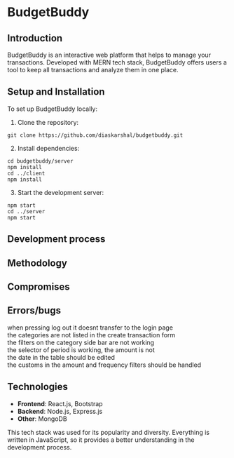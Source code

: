 # BudgetBuddy

## Introduction
BudgetBuddy is an interactive web platform that helps to manage your transactions. Developed with MERN tech stack, BudgetBuddy offers users a tool to keep all transactions and analyze them in one place.

## Setup and Installation
To set up BudgetBuddy locally:
1. Clone the repository:
```
git clone https://github.com/diaskarshal/budgetbuddy.git
```
2. Install dependencies:
```
cd budgetbuddy/server
npm install
cd ../client
npm install
```
3. Start the development server:
```
npm start
cd ../server
npm start
```

## Development process

## Methodology

## Compromises

## Errors/bugs
when pressing log out it doesnt transfer to the login page  
the categories are not listed in the create transaction form  
the filters on the category side bar are not working  
the selector of period is working, the amount is not  
the date in the table should be edited  
the customs in the amount and frequency filters should be handled  
## Technologies
- **Frontend**: React.js, Bootstrap
- **Backend**: Node.js, Express.js
- **Other**: MongoDB

This tech stack was used for its popularity and diversity. Everything is written in JavaScript, so it provides a better understanding in the development process.